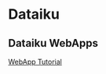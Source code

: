 # Dataiku

## Dataiku WebApps
[WebApp Tutorial](https://knowledge.dataiku.com/latest/data-viz/webapps/tutorial-standard-html.html)
